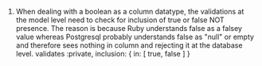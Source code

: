 1) When dealing with a boolean as a column datatype, the validations at the model
  level need to check for inclusion of true or false NOT presence. The reason is because
  Ruby understands false as a falsey value whereas Postgresql probably understands false
  as "null" or empty and therefore sees nothing in column and rejecting it at the database level.
  validates :private, inclusion: { in: [ true, false ] }
